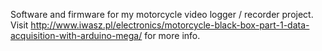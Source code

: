 Software and firmware for my motorcycle video logger / recorder project. Visit http://www.iwasz.pl/electronics/motorcycle-black-box-part-1-data-acquisition-with-arduino-mega/ for more info.